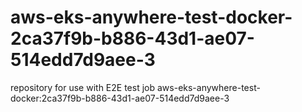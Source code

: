 # aws-eks-anywhere-test-docker-2ca37f9b-b886-43d1-ae07-514edd7d9aee-3
repository for use with E2E test job aws-eks-anywhere-test-docker:2ca37f9b-b886-43d1-ae07-514edd7d9aee-3
